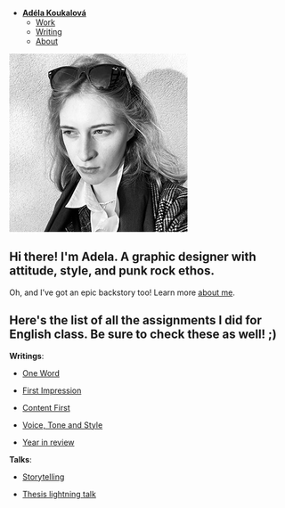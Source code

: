 - [**Adéla Koukalová**](./) 
    - [Work](work/index.md)
    - [Writing](writing/index.md)
    - [About](about.md)

![rebelious blonde girl wearing a jacket and sunglasses in a black and white picture](img/Koukalova-headshot.jpg)

## Hi there! I'm Adela. A graphic designer with attitude, style, and punk rock ethos.

Oh, and I’ve got an epic backstory too! Learn more [about me](about.md).


## Here's the list of all the assignments I did for English class. Be sure to check these as well! ;)

 **Writings**:
 
 - [One Word](01-one-word/first-draft.md/)
 
 - [First Impression](02-first-impression/Koukalova-draft-first-impression-2023.pdf/)
 
 - [Content First](03-content-first/index.md/)
 
 - [Voice, Tone and Style](04-voice-tone-style/index.md/)
 
 - [Year in review](07-year-in-review/index.md/)
 

 **Talks**:
 
- [Storytelling](05-storytelling/index.md/)
 
- [Thesis lightning talk](06-thesis/index.md/)

   

